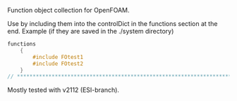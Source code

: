Function object collection for OpenFOAM.

Use by including them into the controlDict in the functions section at the end. Example (if they are saved in the ./system directory)

```c++
functions
    {
        #include FOtest1
        #include FOtest2
    }
// ************************************************************************* //
```


Mostly tested with v2112 (ESI-branch).

